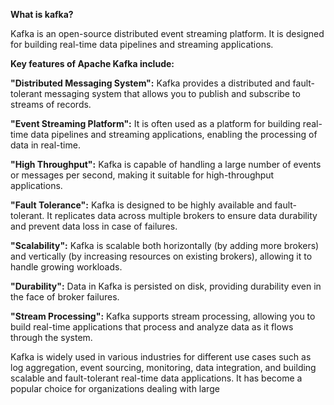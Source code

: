 **What is kafka?**

Kafka is an open-source distributed event streaming platform. It is designed for building real-time data pipelines and streaming applications.

**Key features of Apache Kafka include:**

**"Distributed Messaging System":** Kafka provides a distributed and fault-tolerant messaging system that allows you to publish and subscribe to streams of records.

**"Event Streaming Platform":** It is often used as a platform for building real-time data pipelines and streaming applications, enabling the processing of data in real-time.

**"High Throughput":** Kafka is capable of handling a large number of events or messages per second, making it suitable for high-throughput applications.

**"Fault Tolerance":** Kafka is designed to be highly available and fault-tolerant. It replicates data across multiple brokers to ensure data durability and prevent data loss in case of failures.

**"Scalability":** Kafka is scalable both horizontally (by adding more brokers) and vertically (by increasing resources on existing brokers), allowing it to handle growing workloads.

**"Durability":** Data in Kafka is persisted on disk, providing durability even in the face of broker failures.

**"Stream Processing":** Kafka supports stream processing, allowing you to build real-time applications that process and analyze data as it flows through the system.

Kafka is widely used in various industries for different use cases such as log aggregation, event sourcing, monitoring, data integration, and building scalable and fault-tolerant real-time data applications. It has become a popular choice for organizations dealing with large